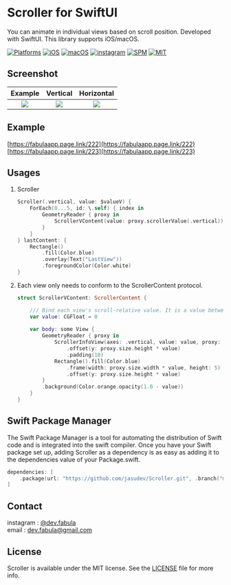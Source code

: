 # **Scroller for SwiftUI**
You can animate in individual views based on scroll position. Developed with SwiftUI. This library supports iOS/macOS.

[![Platforms](https://img.shields.io/badge/Platforms-iOS%20%7C%20macOS-blue?style=flat-square)](https://developer.apple.com/macOS)
[![iOS](https://img.shields.io/badge/iOS-14.0-blue.svg)](https://developer.apple.com/iOS)
[![macOS](https://img.shields.io/badge/macOS-11.0-blue.svg)](https://developer.apple.com/macOS)
[![instagram](https://img.shields.io/badge/instagram-@dev.fabula-orange.svg?style=flat-square)](https://www.instagram.com/dev.fabula)
[![SPM](https://img.shields.io/badge/SPM-compatible-red?style=flat-square)](https://developer.apple.com/documentation/swift_packages/package/)
[![MIT](https://img.shields.io/badge/licenses-MIT-red.svg)](https://opensource.org/licenses/MIT)  

## Screenshot
|Example|Vertical|Horizontal|
|:---:|:---:|:---:|
|<img src="Markdown/Scroller.gif">|<img src="Markdown/ScrollerVertical.gif">|<img src="Markdown/ScrollerHorizontal.gif">|

## Example
[https://fabulaapp.page.link/222](https://fabulaapp.page.link/222)  
[https://fabulaapp.page.link/223](https://fabulaapp.page.link/223)

## Usages
1. Scroller
    ```swift
    Scroller(.vertical, value: $valueV) {
        ForEach(0...5, id: \.self) { index in
            GeometryReader { proxy in
                ScrollerVContent(value: proxy.scrollerValue(.vertical))
            }
        }
    } lastContent: {
        Rectangle()
            .fill(Color.blue)
            .overlay(Text("LastView"))
            .foregroundColor(Color.white)
    }
    ```

2. Each view only needs to conform to the ScrollerContent protocol.
    ```swift
    struct ScrollerVContent: ScrollerContent {
    
        /// Bind each view's scroll-relative value. It is a value between 0 and 1.
        var value: CGFloat = 0
        
        var body: some View {
            GeometryReader { proxy in
                ScrollerInfoView(axes: .vertical, value: value, proxy: proxy)
                    .offset(y: proxy.size.height * value)
                    .padding(10)
                Rectangle().fill(Color.blue)
                    .frame(width: proxy.size.width * value, height: 5)
                    .offset(y: proxy.size.height * value)
            }
            .background(Color.orange.opacity(1.0 - value))
        }
    }
    ```
## Swift Package Manager
The Swift Package Manager is a tool for automating the distribution of Swift code and is integrated into the swift compiler. Once you have your Swift package set up, adding Scroller as a dependency is as easy as adding it to the dependencies value of your Package.swift.

```swift
dependencies: [
    .package(url: "https://github.com/jasudev/Scroller.git", .branch("main"))
]
```
## Contact
instagram : [@dev.fabula](https://www.instagram.com/dev.fabula)  
email : [dev.fabula@gmail.com](mailto:dev.fabula@gmail.com)

## License
Scroller is available under the MIT license. See the [LICENSE](LICENSE) file for more info.
